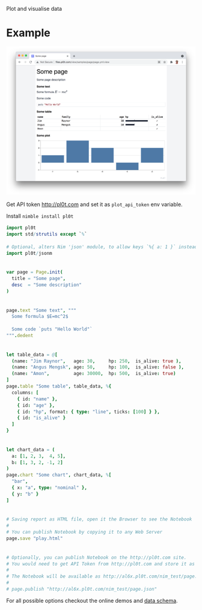Plot and visualise data

# Example

![](pl0t/pl0t-screenshot.png)

Get API token http://pl0t.com and set it as `plot_api_token` env variable.

Install `nimble install pl0t`

```Nim
import pl0t
import std/strutils except `%`

# Optional, alters Nim 'json' module, to allow keys `%{ a: 1 }` instead of `%{ "a": 1 }`
import pl0t/jsonm


var page = Page.init(
  title = "Some page",
  desc  = "Some description"
)


page.text "Some text", """
  Some formula $E=mc^2$

  Some code `puts "Hello World"`
""".dedent


let table_data = @[
  (name: "Jim Raynor",   age: 30,     hp: 250,  is_alive: true ),
  (name: "Angus Mengsk", age: 50,     hp: 100,  is_alive: false ),
  (name: "Amon",         age: 30000,  hp: 500,  is_alive: true)
]
page.table "Some table", table_data, %{
  columns: [
    { id: "name" },
    { id: "age" },
    { id: "hp", format: { type: "line", ticks: [100] } },
    { id: "is_alive" }
  ]
}


let chart_data = (
  a: [1, 2, 3,  4, 5],
  b: [1, 3, 2, -1, 2]
)
page.chart "Some chart", chart_data, %[
  "bar",
  { x: "a", type: "nominal" },
  { y: "b" }
]


# Saving report as HTML file, open it the Browser to see the Notebook
#
# You can publish Notebook by copying it to any Web Server
page.save "play.html"


# Optionally, you can publish Notebook on the http://pl0t.com site.
# You would need to get API Token from http://pl0t.com and store it as `plot_api_token` env variable
#
# The Notebook will be available as http://al6x.pl0t.com/nim_test/page.json:view
#
# page.publish "http://al6x.pl0t.com/nim_test/page.json"
```

For all possible options checkout the online demos and
  [data schema](https://github.com/al6x/pl0t/blob/main/files/view/schema/blocks.ts).